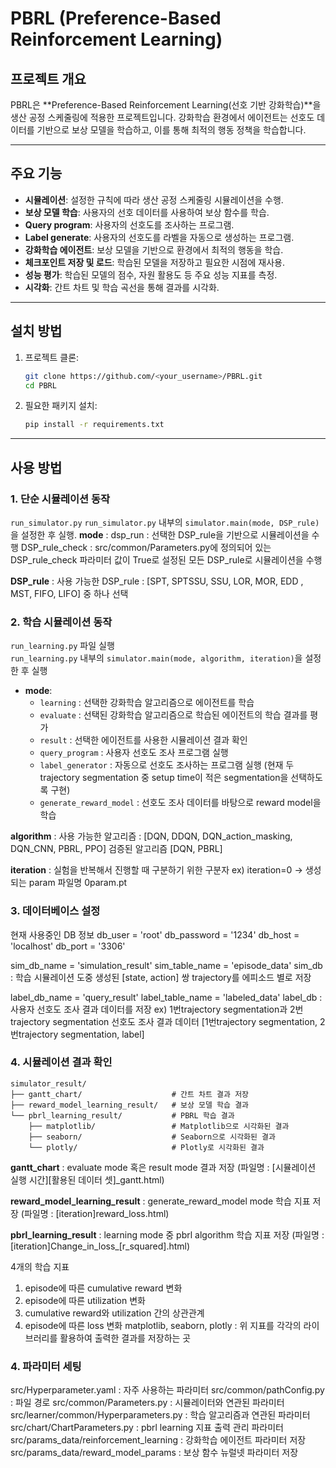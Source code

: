 # PBRL (Preference-Based Reinforcement Learning)

## 프로젝트 개요
PBRL은 **Preference-Based Reinforcement Learning(선호 기반 강화학습)**을 생산 공정 스케줄링에 적용한 프로젝트입니다. 
강화학습 환경에서 에이전트는 선호도 데이터를 기반으로 보상 모델을 학습하고, 이를 통해 최적의 행동 정책을 학습합니다.

---

## 주요 기능
- **시뮬레이션**: 설정한 규칙에 따라 생산 공정 스케줄링 시뮬레이션을 수행.
- **보상 모델 학습**: 사용자의 선호 데이터를 사용하여 보상 함수를 학습.
- **Query program**: 사용자의 선호도를 조사하는 프로그램.
- **Label generate**: 사용자의 선호도를 라벨을 자동으로 생성하는 프로그램.
- **강화학습 에이전트**: 보상 모델을 기반으로 환경에서 최적의 행동을 학습.
- **체크포인트 저장 및 로드**: 학습된 모델을 저장하고 필요한 시점에 재사용.
- **성능 평가**: 학습된 모델의 점수, 자원 활용도 등 주요 성능 지표를 측정.
- **시각화**: 간트 차트 및 학습 곡선을 통해 결과를 시각화.

---

## 설치 방법
1. 프로젝트 클론:
    ```bash
    git clone https://github.com/<your_username>/PBRL.git
    cd PBRL
    ```
2. 필요한 패키지 설치:
    ```bash
    pip install -r requirements.txt
    ```

---

## 사용 방법

### 1. 단순 시뮬레이션 동작
`run_simulator.py`
`run_simulator.py` 내부의 `simulator.main(mode, DSP_rule)`을 설정한 후 실행.
**mode** : 
  dsp_run : 선택한 DSP_rule을 기반으로 시뮬레이션을 수행
  DSP_rule_check : src/common/Parameters.py에 정의되어 있는 DSP_rule_check 파라미터 값이 True로 설정된 모든 DSP_rule로 시뮬레이션을 수행

**DSP_rule** :
 사용 가능한 DSP_rule : [SPT, SPTSSU, SSU, LOR, MOR, EDD , MST, FIFO, LIFO] 중 하나 선택

### 2. 학습 시뮬레이션 동작
`run_learning.py` 파일 실행  
`run_learning.py` 내부의 `simulator.main(mode, algorithm, iteration)`을 설정한 후 실행  

- **mode**:
  - `learning` : 선택한 강화학습 알고리즘으로 에이전트를 학습
  - `evaluate` : 선택된 강화학습 알고리즘으로 학습된 에이전트의 학습 결과를 평가
  - `result` : 선택한 에이전트를 사용한 시뮬레이션 결과 확인
  - `query_program` : 사용자 선호도 조사 프로그램 실행
  - `label_generator` : 자동으로 선호도 조사하는 프로그램 실행 (현재 두 trajectory segmentation 중 setup time이 적은 segmentation을 선택하도록 구현)
  - `generate_reward_model` : 선호도 조사 데이터를 바탕으로 reward model을 학습

**algorithm** :
 사용 가능한 알고리즘 : [DQN, DDQN, DQN_action_masking, DQN_CNN, PBRL, PPO]
 검증된 알고리즘 [DQN, PBRL]

**iteration** : 
 실험을 반복해서 진행할 때 구분하기 위한 구분자
 ex) iteration=0 -> 생성되는 param 파일명 0param.pt


### 3. 데이터베이스 설정
현재 사용중인 DB 정보
db_user = 'root'
db_password = '1234'
db_host = 'localhost'
db_port = '3306'

sim_db_name = 'simulation_result' 
sim_table_name = 'episode_data'
sim_db : 학습 시뮬레이션 도중 생성된 [state, action] 쌍 trajectory를 에피소드 별로 저장

label_db_name = 'query_result'
label_table_name = 'labeled_data'
label_db : 사용자 선호도 조사 결과 데이터를 저장 
ex) 1번trajectory segmentation과 2번trajectory segmentation 선호도 조사 결과 데이터 
    [1번trajectory segmentation, 2번trajectory segmentation, label]

### 4. 시뮬레이션 결과 확인

```plaintext
simulator_result/
├── gantt_chart/                    # 간트 차트 결과 저장
├── reward_model_learning_result/   # 보상 모델 학습 결과
└── pbrl_learning_result/           # PBRL 학습 결과
    ├── matplotlib/                 # Matplotlib으로 시각화된 결과
    ├── seaborn/                    # Seaborn으로 시각화된 결과
    └── plotly/                     # Plotly로 시각화된 결과
```
                 


**gantt_chart** : evaluate mode 혹은 result mode 결과 저장
(파일명 : [시뮬레이션 실행 시간][활용된 데이터 셋]_gantt.html)

**reward_model_learning_result** : generate_reward_model mode 학습 지표 저장
(파일명 : [iteration]reward_loss.html)

**pbrl_learning_result** : learning mode 중 pbrl algorithm 학습 지표 저장
(파일명 : [iteration]Change_in_loss_[r_squared].html)

4개의 학습 지표
1. episode에 따른 cumulative reward 변화
2. episode에 따른 utilization 변화
3. cumulative reward와 utilization 간의 상관관계
4. episode에 따른 loss 변화
matplotlib, seaborn, plotly : 위 지표를 각각의 라이브러리를 활용하여 출력한 결과를 저장하는 곳

### 4. 파라미터 세팅
src/Hyperparameter.yaml : 자주 사용하는 파라미터
src/common/pathConfig.py : 파일 경로
src/common/Parameters.py : 시뮬레이터와 연관된 파라미터
src/learner/common/Hyperparameters.py : 학습 알고리즘과 연관된 파라미터 
src/chart/ChartParameters.py : pbrl learning 지표 출력 관리 파라미터 
src/params_data/reinforcement_learning : 강화학습 에이전트 파라미터 저장
src/params_data/reward_model_params : 보상 함수 뉴럴넷 파라미터 저장

